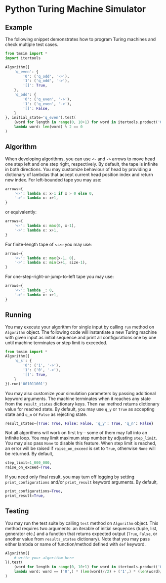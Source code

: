 # Python Turing Machine Simulator

## Example
The following snippet demonstrates how to program Turing machines and check multiple test cases.
```python
from tmsim import *
import itertools

Algorithm({
    'q_even': {
        '0': ('q_odd', '->'),
        '1': ('q_odd', '->'),
        '[]': True,
    },
    'q_odd': {
        '0': ('q_even', '->'),
        '1': ('q_even', '->'),
        '[]': False,
    }
}, initial_state='q_even').test(
    (word for length in range(0, 10+1) for word in itertools.product('01', repeat=length)),
    lambda word: len(word) % 2 == 0
)
```

## Algorithm
When developing algorithms, you can use `<-` and `->` arrows to move head one step left and one step right, respectively. By default, the tape is infinite in both directions. You may customize behaviour of head by providing a dictionary of lambdas that accept current head position index and return new index.
For left-bounded tape you may use:
```python
arrows={
    '<-': lambda x: x-1 if x > 0 else 0,
    '->': lambda x: x+1,
}
```
or equivalently:
```python
arrows={
    '<-': lambda x: max(0, x-1),
    '->': lambda x: x+1,
}
```
For finite-length tape of `size` you may use:
```python
arrows={
    '<-': lambda x: max(x-1, 0),
    '->': lambda x: min(x+1, size-1),
}
```
For one-step-right-or-jump-to-left tape you may use:
```python
arrows={
    '<-': lambda _: 0,
    '->': lambda x: x+1,
}
```

## Running
You may execute your algorithm for single input by calling `run` method on `Algorithm` object. The following code will instantiate a new Turing machine with given input as initial sequence and print all configurations one by one until machine terminates or step limit is exceeded.
```python
from tmsim import *
Algorithm({
    'q_s': {
        '0': ('1', '->'),
        '1': ('0', '->'),
        '[]': True,
    }
}).run('001011001')
```

You may also customize your simulation parameters by passing additional keyword arguments. 
The machine terminates when it reaches any state from the `result_states` dictionary keys.
Then `run` method returns dictionary value for reached state.
By default, you may use `q_y` or `True` as accepting state and `q_n` or `False` as rejecting state.
```python
result_states={True: True, False: False, 'q_y': True, 'q_n': False}
```

Not all algorithms will work on first try – some of them may fall into an infinite loop.
You may limit maximum step number by adjusting `step_limit`. You may also pass `None` to disable this feature.
When step limit is reached, an error will be raised if `raise_on_exceed` is set to `True`, otherwise `None` will be returned.
By default,
```python
step_limit=1_000_000,
raise_on_exceed=True,
```

If you need only final result, you may turn off logging by setting `print_configurations` and/or `print_result` keyword arguments.
By default,
```python
print_configurations=True,
print_result=True,
```

## Testing
You may run the test suite by calling `test` method on `Algorithm` object. This method requires two arguments: an iterable of initial sequences (tuple, list, generator etc.) and a function that returns expected output (`True`, `False`, or another value from `results_states` dictionary). Note that you may pass either lambda or name of function/method defined with `def` keyword.
```python
Algorithm({
    # write your algorithm here
}).test(
    (word for length in range(0, 10+1) for word in itertools.product('01', repeat=length)),
    lambda word: word == ('0',) * (len(word)//2) + ('1',) * (len(word)//2)
)
```
